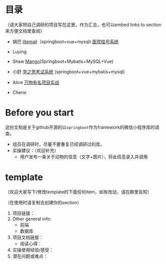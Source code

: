 # 目录

（请大家把自己调研的项目写在这里，作为汇总，也可以embed links to section来方便文档里查阅）

- 锅巴 [litemall](https://github.com/linlinjava/litemall)（springboot+vue+mysql) [医院挂号系统](https://github.com/YuJian95/hospital)
- Luying
- Shaw [Mango](https://github.com/Xin-Felix/Mango)(Springboot+Mybatis+MySQL+Vue)
- 小舒 [学之思考试系统](https://github.com/mindskip/xzs-mysql) (springboot+vue+mybatis+mysql)

- Alice [万物有名项目实战](https://www.bilibili.com/video/BV1oU4y1P7qc?p)
- Cherie



# Before you start

这份文档是关于github开源的以`springboot`作为framework的微信小程序库的调查。

- 组员在调研时，尽量不要重复已经调研过的库。
- 实操建议：（欢迎补充）
  - 用户发布一条关于动物的信息（文字+图片），将此信息录入并调用



# template

（欢迎大家写下/修改template的下面任何item，如有改动，请在群里告知）

（在使用时请复制去创建你的section）

1. 项目链接：
2. Other general info:
   - 前端
   - 数据库
3. 项目文档链接：
   - 阅读心得：
4. 实操使用经验/感受：
5. 潜在问题或难点：
